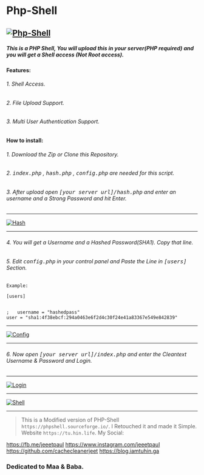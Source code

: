# Php-Shell
[![Php-Shell](https://firebasestorage.googleapis.com/v0/b/webtuhin.appspot.com/o/shell%2Ffavicon.ico?alt=media&token=5cd44a03-69c1-40f4-84e9-080deb284585 "Php-Shell")](https://firebasestorage.googleapis.com/v0/b/webtuhin.appspot.com/o/shell%2Ffavicon.ico?alt=media&token=5cd44a03-69c1-40f4-84e9-080deb284585 "Php-Shell")
------------

##### **This is a PHP Shell, You will upload this in your server(PHP required) and you will get a Shell access (Not Root access).**


**Features:**
###### 1. Shell Access.
###### 2. File Upload Support.
###### 3. Multi User Authentication Support.


**How to install:**
###### 1. Download the Zip or Clone this Repository.
###### 2. <tt>index.php</tt> , <tt>hash.php</tt> , <tt>config.php</tt> are needed for this script.
###### 3. After upload open <tt>[your server url]/hash.php</tt> and enter an username and a Strong Password and hit Enter.

------------


[![Hash](https://firebasestorage.googleapis.com/v0/b/webtuhin.appspot.com/o/shell%2Fhash.png?alt=media&token=430ae877-d4b5-403a-b812-69114d79ea80 "Hash")](https://firebasestorage.googleapis.com/v0/b/webtuhin.appspot.com/o/shell%2Fhash.png?alt=media&token=430ae877-d4b5-403a-b812-69114d79ea80 "Hash")

------------


###### 4.  You will get a Username and a Hashed Password(SHA1). Copy that line.
###### 5.  Edit <tt>config.php</tt> in your control panel and Paste the Line in <tt>[users]</tt> Section.

`Example:`
    
	[users]
	
	
    ;   username = "hashedpass"
    user = "sha1:4f38ebcf:294a0463e6f2d4c30f24e41a83367e549e842839"

    

------------


[![Config](https://firebasestorage.googleapis.com/v0/b/webtuhin.appspot.com/o/shell%2Fconfig.png?alt=media&token=1b5887d1-0ce3-4c1a-ab36-96057805f972 "Config")](https://firebasestorage.googleapis.com/v0/b/webtuhin.appspot.com/o/shell%2Fconfig.png?alt=media&token=1b5887d1-0ce3-4c1a-ab36-96057805f972 "Config")

------------


###### 6.  Now open <tt>[your server url]/index.php</tt> and enter the Cleantext Username & Password and Login.

------------
[![Login](https://firebasestorage.googleapis.com/v0/b/webtuhin.appspot.com/o/shell%2Flogin.png?alt=media&token=655ff3bc-6702-4425-ae69-01faab2da89c "Login")](https://firebasestorage.googleapis.com/v0/b/webtuhin.appspot.com/o/shell%2Flogin.png?alt=media&token=655ff3bc-6702-4425-ae69-01faab2da89c "Login")

------------


[![Shell](https://firebasestorage.googleapis.com/v0/b/webtuhin.appspot.com/o/shell%2Fshell.png?alt=media&token=6f5f91a1-28fb-4a33-a6e9-90ce29dae424 "Shell")](https://firebasestorage.googleapis.com/v0/b/webtuhin.appspot.com/o/shell%2Fshell.png?alt=media&token=6f5f91a1-28fb-4a33-a6e9-90ce29dae424 "Shell")

------------
> This is a Modified version of PHP-Shell `https://phpshell.sourceforge.io/`.
>I Retouched it and made it Simple.
>Website `https://tu.hin.life`.
>My Social:

https://fb.me/jeeetpaul
https://www.instagram.com/jeeetpaul
https://github.com/cachecleanerjeet
https://blog.iamtuhin.ga

###  Dedicated to Maa & Baba.


